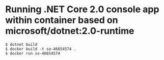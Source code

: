 # Running .NET Core 2.0 console app within container based on microsoft/dotnet:2.0-runtime

```shell
$ dotnet build
$ docker build -t so-46654574 .
$ docker run so-46654574
```